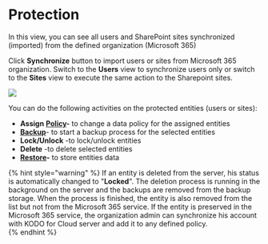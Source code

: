 # Protection

In this view, you can see all users and SharePoint sites synchronized \(imported\) from the defined organization \(Microsoft 365\)

Click **Synchronize** button to import users or sites from Microsoft 365 organization. Switch to the **Users** view to synchronize users only or switch to the **Sites** view to execute the same action to the Sharepoint sites.

![](https://gblobscdn.gitbook.com/assets%2F-MARp0PEmGx7WatFFC6-%2F-MV2ngxb7L0S9S1nfDLe%2F-MV3168F7INb6X-2iQl3%2FKodo-Cloud%20%20Protection%2001.JPG?alt=media&token=951c09da-5d9f-4e80-81ef-c3f33ebd4532)

You can do the following activities on the protected entities \(users or sites\):

* **Assign** [**Policy**](https://storware.gitbook.io/kodo-for-cloud-office365/administration/policies)**-** to change a data policy for the assigned entities
* ​[**Backup**](https://storware.gitbook.io/kodo-for-cloud-office365/administration/data-backup/on-demand-backup)- to start a backup process for the selected entities
* **Lock/Unlock** -to lock/unlock entities
* **Delete** -to delete selected entities
* ​[**Restore**](https://storware.gitbook.io/kodo-for-cloud-office365/administration/data-restore/restore-data-to-microsoft-365)**-** to store entities data

{% hint style="warning" %}
If an entity is deleted from the server, his status is automatically changed to "**Locked**". The deletion process is running in the background on the server and the backups are removed from the backup storage. When the process is finished, the entity is also removed from the list but not from the Microsoft 365 service. If the entity is preserved in the Microsoft 365 service, the organization admin can synchronize his account with KODO for Cloud server and add it to any defined policy.  
{% endhint %}

